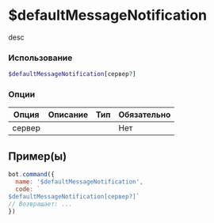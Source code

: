 # $defaultMessageNotification
desc
### Использование
```php
$defaultMessageNotification[сервер?]
```

### Опции

| Опция | Описание | Тип | Обязательно |
|--------|-------------|------|----------|
| сервер |  |  | Нет |  
## Пример(ы)

```javascript
bot.command({
  name: '$defaultMessageNotification',
  code: `
$defaultMessageNotification[сервер?]`
// Возвращает: ...
})
```
